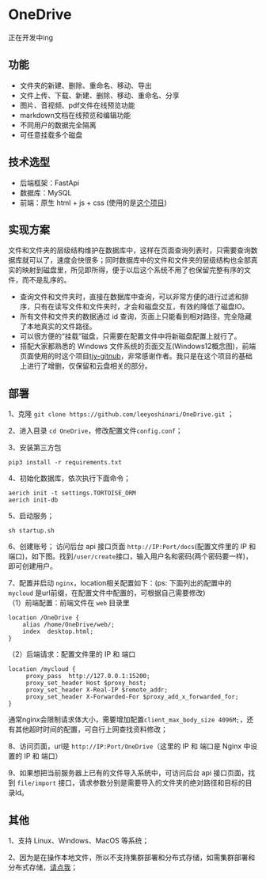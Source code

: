 # OneDrive
正在开发中ing

## 功能
- 文件夹的新建、删除、重命名、移动、导出<br>
- 文件上传、下载、新建、删除、移动、重命名、分享<br>
- 图片、音视频、pdf文件在线预览功能<br>
- markdown文档在线预览和编辑功能<br>
- 不同用户的数据完全隔离<br>
- 可任意挂载多个磁盘<br>

## 技术选型
- 后端框架：FastApi<br>
- 数据库：MySQL<br>
- 前端：原生 html + js + css (使用的是[这个项目](https://github.com/tjy-gitnub/win12))<br>

## 实现方案
文件和文件夹的层级结构维护在数据库中，这样在页面查询列表时，只需要查询数据库就可以了，速度会快很多；同时数据库中的文件和文件夹的层级结构也全部真实的映射到磁盘里，所见即所得，便于以后这个系统不用了也保留完整有序的文件，而不是乱序的。
- 查询文件和文件夹时，直接在数据库中查询，可以非常方便的进行过滤和排序，只有在读写文件和文件夹时，才会和磁盘交互，有效的降低了磁盘IO。
- 所有文件和文件夹的数据通过 id 查询，页面上只能看到相对路径，完全隐藏了本地真实的文件路径。
- 可以很方便的“挂载”磁盘，只需要在配置文件中将新磁盘配置上就行了。
- 搭配大家都熟悉的 Windows 文件系统的页面交互(Windows12概念图)，前端页面使用的时这个项目[tjy-gitnub](https://github.com/tjy-gitnub/win12)，非常感谢作者。我只是在这个项目的基础上进行了增删，仅保留和云盘相关的部分。

## 部署
1、克隆 `git clone https://github.com/leeyoshinari/OneDrive.git` ；

2、进入目录 `cd OneDrive`，修改配置文件`config.conf`；

3、安装第三方包
```shell script
pip3 install -r requirements.txt
```

4、初始化数据库，依次执行下面命令；
```shell script
aerich init -t settings.TORTOISE_ORM
aerich init-db
```

5、启动服务；
```shell script
sh startup.sh
```

6、创建账号；
访问后台 api 接口页面 `http://IP:Port/docs`(配置文件里的 IP 和 端口)，如下图。找到`/user/create`接口，输入用户名和密码(两个密码要一样)，即可创建用户。


7、配置并启动 `nginx`，location相关配置如下：(ps: 下面列出的配置中的 `mycloud` 是url前缀，在配置文件中配置的，可根据自己需要修改)<br>
（1）前端配置：前端文件在 `web` 目录里
```shell script
location /OneDrive {
    alias /home/OneDrive/web/;
    index  desktop.html;
}
```
（2）后端请求：配置文件里的 IP 和 端口
```shell script
location /mycloud {
     proxy_pass  http://127.0.0.1:15200;
     proxy_set_header Host $proxy_host;
     proxy_set_header X-Real-IP $remote_addr;
     proxy_set_header X-Forwarded-For $proxy_add_x_forwarded_for;
}
```
通常nginx会限制请求体大小，需要增加配置`client_max_body_size 4096M;`，还有其他超时时间的配置，可自行上网查找资料修改；

8、访问页面，url是 `http://IP:Port/OneDrive`（这里的 IP 和 端口是 Nginx 中设置的 IP 和 端口）
![]()

9、如果想把当前服务器上已有的文件导入系统中，可访问后台 api 接口页面，找到 `file/import` 接口，请求参数分别是需要导入的文件夹的绝对路径和目标的目录Id。

## 其他
1、支持 Linux、Windows、MacOS 等系统； 

2、因为是在操作本地文件，所以不支持集群部署和分布式存储，如需集群部署和分布式存储，[请点我](https://github.com/leeyoshinari/mycloud)；
